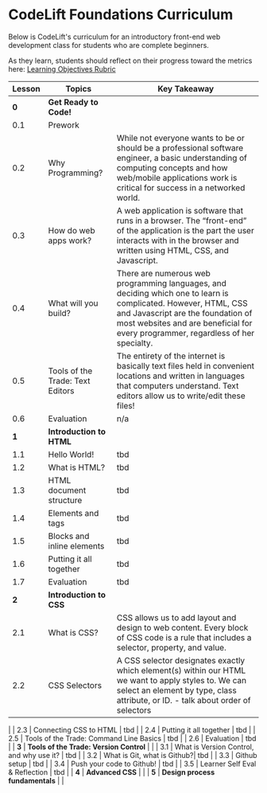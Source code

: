 CodeLift Foundations Curriculum
==========

Below is CodeLift's curriculum for an introductory front-end web development class for students who are complete beginners.

As they learn, students should reflect on their progress toward the metrics here: [Learning Objectives Rubric](https://docs.google.com/document/d/1D9Gx6llUoxCbqAAZYlCDfVFZdRS6Qx920xdv118l0Uk/edit?usp=sharing)


| Lesson        | Topics | Key Takeaway |
| ------------- |-------------| -----|
| **0**   | **Get Ready to Code!** | |
| 0.1 | Prework |  |
| 0.2 | Why Programming? | While not everyone wants to be or should be a professional software engineer, a basic understanding of computing concepts and how web/mobile applications work is critical for success in a networked world. |
| 0.3 | How do web apps work? |  A web application is software that runs in a browser. The “front-end” of the application is the part the user interacts with in the browser and written using HTML, CSS, and Javascript.  |
| 0.4 | What will you build? | There are numerous web programming languages, and deciding which one to learn is complicated. However, HTML, CSS and Javascript are the foundation of most websites and are beneficial for every programmer, regardless of her specialty.  |
| 0.5 | Tools of the Trade: Text Editors    |   The entirety of the internet is basically text files held in convenient locations and written in languages that computers understand. Text editors allow us to write/edit these files! |
| 0.6 | Evaluation    |   n/a|
| **1**   | **Introduction to HTML** | |
| 1.1 | Hello World! | tbd |
| 1.2 | What is HTML? | tbd |
| 1.3 | HTML document structure | tbd |
| 1.4 | Elements and tags     |   tbd |
| 1.5 | Blocks and inline elements    |    tbd |
| 1.6 | Putting it all together    |    tbd |
| 1.7 | Evaluation   |    tbd |
| **2**   | **Introduction to CSS** | |
| 2.1 | What is CSS? | CSS allows us to add layout and design to web content. Every block of CSS code is a rule that includes a selector, property, and value.  |
| 2.2 | CSS Selectors| A CSS selector designates exactly which element(s) within our HTML we want to apply styles to. We can select an element by type, class attribute, or ID. - talk about order of selectors
 |
| 2.3 | Connecting CSS to HTML   |   tbd |
| 2.4 | Putting it all together  |    tbd |
| 2.5 | Tools of the Trade: Command Line Basics  |    tbd |
| 2.6 | Evaluation   |    tbd |
| **3**   | **Tools of the Trade: Version Control** | |
| 3.1 | What is Version Control, and why use it? | tbd |
| 3.2 | What is Git, what is Github?| tbd |
| 3.3 | Github setup    |   tbd |
| 3.4 | Push your code to Github!  |    tbd |
| 3.5 | Learner Self Eval & Reflection    |    tbd |
| **4**   | **Advanced CSS** | |
| **5**   | **Design process fundamentals** | |
